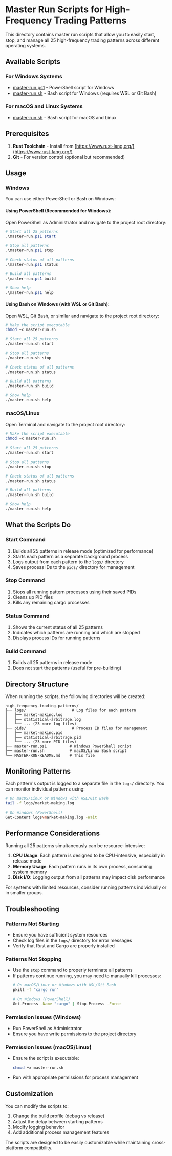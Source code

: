 # Master Run Scripts for High-Frequency Trading Patterns

This directory contains master run scripts that allow you to easily start, stop, and manage all 25 high-frequency trading patterns across different operating systems.

## Available Scripts

### For Windows Systems
- [master-run.ps1](file:///c%3A/Users/RMT/Documents/vscodium/Master-Test-Cases-Rust/high-frequency-trading-patterns/master-run.ps1) - PowerShell script for Windows
- [master-run.sh](file:///c%3A/Users/RMT/Documents/vscodium/Master-Test-Cases-Rust/high-frequency-trading-patterns/master-run.sh) - Bash script for Windows (requires WSL or Git Bash)

### For macOS and Linux Systems
- [master-run.sh](file:///c%3A/Users/RMT/Documents/vscodium/Master-Test-Cases-Rust/high-frequency-trading-patterns/master-run.sh) - Bash script for macOS and Linux

## Prerequisites

1. **Rust Toolchain** - Install from [https://www.rust-lang.org/](https://www.rust-lang.org/)
2. **Git** - For version control (optional but recommended)

## Usage

### Windows

You can use either PowerShell or Bash on Windows:

#### Using PowerShell (Recommended for Windows):

Open PowerShell as Administrator and navigate to the project root directory:

```powershell
# Start all 25 patterns
.\master-run.ps1 start

# Stop all patterns
.\master-run.ps1 stop

# Check status of all patterns
.\master-run.ps1 status

# Build all patterns
.\master-run.ps1 build

# Show help
.\master-run.ps1 help
```

#### Using Bash on Windows (with WSL or Git Bash):

Open WSL, Git Bash, or similar and navigate to the project root directory:

```bash
# Make the script executable
chmod +x master-run.sh

# Start all 25 patterns
./master-run.sh start

# Stop all patterns
./master-run.sh stop

# Check status of all patterns
./master-run.sh status

# Build all patterns
./master-run.sh build

# Show help
./master-run.sh help
```

### macOS/Linux

Open Terminal and navigate to the project root directory:

```bash
# Make the script executable
chmod +x master-run.sh

# Start all 25 patterns
./master-run.sh start

# Stop all patterns
./master-run.sh stop

# Check status of all patterns
./master-run.sh status

# Build all patterns
./master-run.sh build

# Show help
./master-run.sh help
```

## What the Scripts Do

### Start Command
1. Builds all 25 patterns in release mode (optimized for performance)
2. Starts each pattern as a separate background process
3. Logs output from each pattern to the `logs/` directory
4. Saves process IDs to the `pids/` directory for management

### Stop Command
1. Stops all running pattern processes using their saved PIDs
2. Cleans up PID files
3. Kills any remaining cargo processes

### Status Command
1. Shows the current status of all 25 patterns
2. Indicates which patterns are running and which are stopped
3. Displays process IDs for running patterns

### Build Command
1. Builds all 25 patterns in release mode
2. Does not start the patterns (useful for pre-building)

## Directory Structure

When running the scripts, the following directories will be created:

```
high-frequency-trading-patterns/
├── logs/                    # Log files for each pattern
│   ├── market-making.log
│   ├── statistical-arbitrage.log
│   └── ... (23 more log files)
├── pids/                    # Process ID files for management
│   ├── market-making.pid
│   ├── statistical-arbitrage.pid
│   └── ... (23 more PID files)
├── master-run.ps1          # Windows PowerShell script
├── master-run.sh           # macOS/Linux Bash script
└── MASTER-RUN-README.md    # This file
```

## Monitoring Patterns

Each pattern's output is logged to a separate file in the `logs/` directory. You can monitor individual patterns using:

```bash
# On macOS/Linux or Windows with WSL/Git Bash
tail -f logs/market-making.log

# On Windows (PowerShell)
Get-Content logs\market-making.log -Wait
```

## Performance Considerations

Running all 25 patterns simultaneously can be resource-intensive:

1. **CPU Usage**: Each pattern is designed to be CPU-intensive, especially in release mode
2. **Memory Usage**: Each pattern runs in its own process, consuming system memory
3. **Disk I/O**: Logging output from all patterns may impact disk performance

For systems with limited resources, consider running patterns individually or in smaller groups.

## Troubleshooting

### Patterns Not Starting
- Ensure you have sufficient system resources
- Check log files in the `logs/` directory for error messages
- Verify that Rust and Cargo are properly installed

### Patterns Not Stopping
- Use the `stop` command to properly terminate all patterns
- If patterns continue running, you may need to manually kill processes:
  ```bash
  # On macOS/Linux or Windows with WSL/Git Bash
  pkill -f "cargo run"
  
  # On Windows (PowerShell)
  Get-Process -Name "cargo" | Stop-Process -Force
  ```

### Permission Issues (Windows)
- Run PowerShell as Administrator
- Ensure you have write permissions to the project directory

### Permission Issues (macOS/Linux)
- Ensure the script is executable:
  ```bash
  chmod +x master-run.sh
  ```
- Run with appropriate permissions for process management

## Customization

You can modify the scripts to:
1. Change the build profile (debug vs release)
2. Adjust the delay between starting patterns
3. Modify logging behavior
4. Add additional process management features

The scripts are designed to be easily customizable while maintaining cross-platform compatibility.